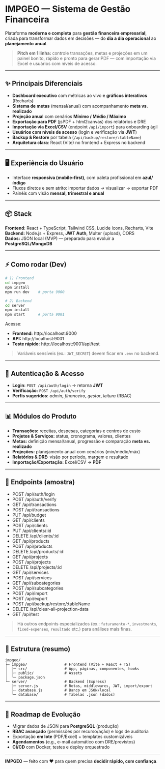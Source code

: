 # IMPGEO — Sistema de Gestão Financeira

Plataforma **moderna e completa** para **gestão financeira empresarial**, criada para transformar dados em decisões — do **dia a dia operacional** ao **planejamento anual**.

> **Pitch em 1 linha:** controle transações, metas e projeções em um painel bonito, rápido e pronto para gerar PDF — com importação via Excel e usuários com níveis de acesso.

---

## ✨ Principais Diferenciais
- **Dashboard executivo** com métricas ao vivo e **gráficos interativos** (Recharts)
- **Sistema de metas** (mensal/anual) com acompanhamento **meta vs. realizado**
- **Projeção anual** com cenários **Mínimo / Médio / Máximo**
- **Exportação para PDF** (jsPDF + html2canvas) dos relatórios e DRE
- **Importação via Excel/CSV** (endpoint `/api/import`) para onboarding ágil
- **Usuários com níveis de acesso** (login e verificação via **JWT**)
- **Backup & Restore** por tabela (`/api/backup/restore/:tableName`)
- **Arquitetura clara**: React (Vite) no frontend + Express no backend

---

## 🖥️ Experiência do Usuário
- Interface **responsiva (mobile‑first)**, com paleta profissional em **azul/índigo**
- Fluxos diretos e sem atrito: importar dados → visualizar → exportar PDF
- Painéis com visão **mensal, trimestral e anual**

---

## 📦 Stack
**Frontend:** React + TypeScript, Tailwind CSS, Lucide Icons, Recharts, Vite  
**Backend:** Node.js + Express, **JWT Auth**, Multer (upload), CORS  
**Dados:** JSON local (MVP) — preparado para evoluir a **PostgreSQL/MongoDB**

---

## ⚡ Como rodar (Dev)
```bash
# 1) Frontend
cd impgeo
npm install
npm run dev    # porta 9000

# 2) Backend
cd server
npm install
npm start      # porta 9001
```

Acesse:  
- **Frontend:** http://localhost:9000  
- **API:** http://localhost:9001  
- **Teste rápido:** http://localhost:9001/api/test

> Variáveis sensíveis (ex.: `JWT_SECRET`) devem ficar em `.env` no backend.

---

## 🔐 Autenticação & Acesso
- **Login:** `POST /api/auth/login` → retorna **JWT**
- **Verificação:** `POST /api/auth/verify`
- **Perfis sugeridos:** _admin_, _financeiro_, _gestor_, _leitura_ (RBAC)

---

## 📊 Módulos do Produto
- **Transações:** receitas, despesas, categorias e centros de custo
- **Projetos & Serviços:** status, cronograma, valores, clientes
- **Metas:** definição mensal/anual, progressão e comparação **meta vs. realizado**
- **Projeções:** planejamento anual com cenários (min/médio/máx)
- **Relatórios & DRE:** visão por período, margem e resultado
- **Importação/Exportação:** Excel/CSV → **PDF**

---

## 🔌 Endpoints (amostra)
- POST /api/auth/login
- POST /api/auth/verify
- GET  /api/transactions
- POST /api/transactions
- PUT  /api/budget
- GET  /api/clients
- POST /api/clients
- PUT  /api/clients/:id
- DELETE /api/clients/:id
- GET  /api/products
- POST /api/products
- DELETE /api/products/:id
- GET  /api/projects
- POST /api/projects
- DELETE /api/projects/:id
- GET  /api/services
- POST /api/services
- GET  /api/subcategories
- POST /api/subcategories
- POST /api/import
- POST /api/export
- POST /api/backup/restore/:tableName
- DELETE /api/clear-all-projection-data
- GET  /api/test

> Há outros endpoints especializados (ex.: `faturamento-*`, `investments`, `fixed-expenses`, `resultado` etc.) para análises mais finas.

---

## 🧱 Estrutura (resumo)
```
impgeo/
├─ impgeo/                 # Frontend (Vite + React + TS)
│  ├─ src/                 # App, páginas, componentes, hooks
│  ├─ public/              # Assets
│  └─ package.json
└─ server/                 # Backend (Express)
   ├─ server.js            # Rotas, middlewares, JWT, import/export
   ├─ database.js          # Banco em JSON/local
   └─ database/            # Tabelas .json (dados)
```

---

## 🧭 Roadmap de Evolução
- Migrar dados de JSON para **PostgreSQL** (produção)
- **RBAC avançado** (permissões por recurso/ação) e logs de auditoria
- Exportação **em lote** (PDF/Excel) + templates customizáveis
- **Agendamentos** (e.g., e-mail automático com DRE/previstos)
- **CI/CD** com Docker, testes e deploy orquestrado

---

**IMPGEO** — feito com ❤️ para quem precisa **decidir rápido, com confiança**.
